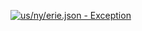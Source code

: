 [![us/ny/erie.json - Exception](https://img.shields.io/badge/us/ny/erie.json-Exception-red)](https://github.com/openaddresses/openaddresses/tree/master/sources/us/ny/erie.json)